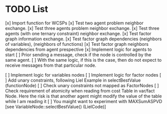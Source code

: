 # TODO List

[x] Import function for WCSPs 
[x] Test two agent problem neighbor exchange.
[x] Test three agents problem neighbor exchange.
[x] Test three agents (with one ternary constraint) neighbor exchange.
[x] Test factor graph information exchange.
[x] Test factor graph dependencies (neighbors of variables), (neighbors of functions)
[x] Test factor graph neighbors dependencies from agent prespective
[x] Implement logic for agents to start
[ ] Prior sending a message, check if the node is controlled by the same agent.
[ ] With the same logic, if this is the case, then do not expect to receive messages from that particular node.

[ ] Implement logic for variables nodes 
[ ] Implement logic for factor nodes
[ ] Add unary constraints, following Liel Example in selectBestValue (functionNode)
    [ ] Check unary constraints not mapped as FactorNodes
[ ] Check requirement of atomicity when reading from cost Table in var/fact Node. Here the risk is that another agent
    might modify the value of the table while I am reading it
[ ] You maight want to experiment with MAXSumASPVD [see VariableNode::selectBestValue()  (LielCode)]

